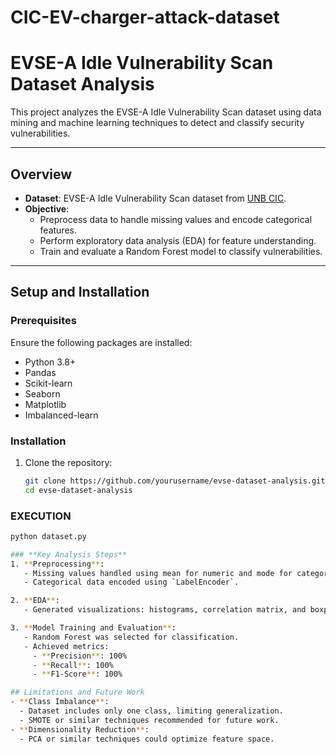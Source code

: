 # CIC-EV-charger-attack-dataset
# EVSE-A Idle Vulnerability Scan Dataset Analysis

This project analyzes the EVSE-A Idle Vulnerability Scan dataset using data mining and machine learning techniques to detect and classify security vulnerabilities.

---

## **Overview**
- **Dataset**: EVSE-A Idle Vulnerability Scan dataset from [UNB CIC](https://www.unb.ca/cic/datasets/evse-dataset-2024.html).
- **Objective**:
  - Preprocess data to handle missing values and encode categorical features.
  - Perform exploratory data analysis (EDA) for feature understanding.
  - Train and evaluate a Random Forest model to classify vulnerabilities.

---

## **Setup and Installation**
### **Prerequisites**
Ensure the following packages are installed:
- Python 3.8+
- Pandas
- Scikit-learn
- Seaborn
- Matplotlib
- Imbalanced-learn

### **Installation**
1. Clone the repository:
   ```bash
   git clone https://github.com/yourusername/evse-dataset-analysis.git
   cd evse-dataset-analysis

### **EXECUTION**
```bash
python dataset.py

### **Key Analysis Steps**
1. **Preprocessing**:
   - Missing values handled using mean for numeric and mode for categorical features.
   - Categorical data encoded using `LabelEncoder`.

2. **EDA**:
   - Generated visualizations: histograms, correlation matrix, and boxplots.

3. **Model Training and Evaluation**:
   - Random Forest was selected for classification.
   - Achieved metrics:
     - **Precision**: 100%
     - **Recall**: 100%
     - **F1-Score**: 100%

## Limitations and Future Work
- **Class Imbalance**:
  - Dataset includes only one class, limiting generalization.
  - SMOTE or similar techniques recommended for future work.
- **Dimensionality Reduction**:
  - PCA or similar techniques could optimize feature space.









